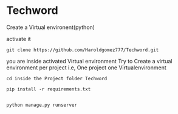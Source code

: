 # Techword

Create a Virtual environent(python)

activate it

```
git clone https://github.com/Haroldgomez777/Techword.git

```
you are inside activated Virtual environment
Try to Create a virtual environment per project
i.e, One project one Virtualenvironment 

```
cd inside the Project folder Techword

pip install -r requirements.txt

```

```

python manage.py runserver

```
